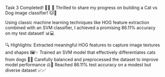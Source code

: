  Task 3 Completed! 🎉✨
🚀 Thrilled to share my progress on building a Cat vs Dog image classifier! 🐱🐶

Using classic machine learning techniques like HOG feature extraction combined with an SVM classifier, I achieved a promising 86.11% accuracy on my test dataset! 📊💻

🔍 Highlights:
Extracted meaningful HOG features to capture image textures and shapes 🖼️✨
Trained an SVM model that effectively differentiates cats from dogs 🎯🐾
Carefully balanced and preprocessed the dataset to improve model performance ⚖️🧹
Reached 86.11% test accuracy on a modest but diverse dataset 📈✅

